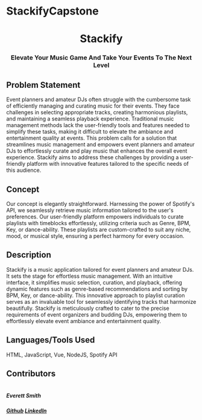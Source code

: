 # StackifyCapstone

<h1 align="center">Stackify</h1>
<h3 align="center">Elevate Your Music Game And Take Your Events To The Next Level</h3>

<div>
  <h2>Problem Statement</h2>
  <p>Event planners and amateur DJs often struggle with the cumbersome task of efficiently managing and curating music for their events. They face challenges in selecting appropriate tracks, creating harmonious playlists, and maintaining a seamless playback experience. Traditional music management methods lack the user-friendly tools and features needed to simplify these tasks, making it difficult to elevate the ambiance and entertainment quality at events. This problem calls for a solution that streamlines music management and empowers event planners and amateur DJs to effortlessly curate and play music that enhances the overall event experience. Stackify aims to address these challenges by providing a user-friendly platform with innovative features tailored to the specific needs of this audience.
</p>
</div>

<div>
  <h2>Concept</h2>
<p>Our concept is elegantly straightforward. Harnessing the power of Spotify's API, we seamlessly retrieve music information tailored to the user's preferences. Our user-friendly platform empowers individuals to curate playlists with timeblocks effortlessly, utilizing criteria such as Genre, BPM, Key, or dance-ability. These playlists are custom-crafted to suit any niche, mood, or musical style, ensuring a perfect harmony for every occasion.
</p>
</div>

<div>
  <h2>Description</h2>
  <p>Stackify is a music application tailored for event planners and amateur DJs. It sets the stage for effortless music management. With an intuitive interface, it simplifies music selection, curation, and playback, offering dynamic features such as genre-based recommendations and sorting by BPM, Key, or dance-ability. This innovative approach to playlist curation serves as an invaluable tool for seamlessly identifying tracks that harmonize beautifully. Stackify is meticulously crafted to cater to the precise requirements of event organizers and budding DJs, empowering them to effortlessly elevate event ambiance and entertainment quality.
</p>
</div>

<div>
  <h2>Languages/Tools Used</h2>
  <p>HTML, JavaScript, Vue, NodeJS, Spotify API</p>
</div>

<div>
  <h2>Contributors</h2>
        <div class="col-12 col-md-3">
        <img src="../assets/img/everett1.jpg" alt="">
        <h5>Everett Smith</h5>
        <h5><a href="https://github.com/everettsmith928">Github</a> 
        <a href="https://www.linkedin.com/in/everett-smith-811b57132/">LinkedIn</a>
        </h5>
      </div>
</div>
